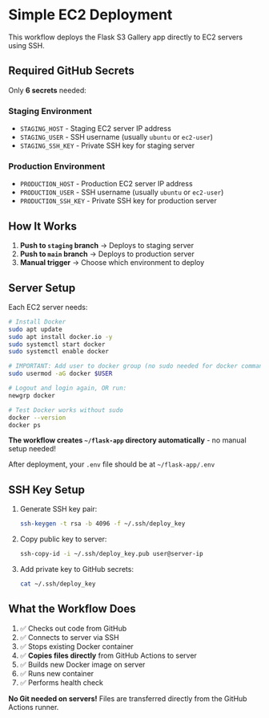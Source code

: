 # Simple EC2 Deployment

This workflow deploys the Flask S3 Gallery app directly to EC2 servers using SSH.

## Required GitHub Secrets

Only **6 secrets** needed:

### Staging Environment
- `STAGING_HOST` - Staging EC2 server IP address
- `STAGING_USER` - SSH username (usually `ubuntu` or `ec2-user`)
- `STAGING_SSH_KEY` - Private SSH key for staging server

### Production Environment
- `PRODUCTION_HOST` - Production EC2 server IP address  
- `PRODUCTION_USER` - SSH username (usually `ubuntu` or `ec2-user`)
- `PRODUCTION_SSH_KEY` - Private SSH key for production server

## How It Works

1. **Push to `staging` branch** → Deploys to staging server
2. **Push to `main` branch** → Deploys to production server
3. **Manual trigger** → Choose which environment to deploy

## Server Setup

Each EC2 server needs:

```bash
# Install Docker
sudo apt update
sudo apt install docker.io -y
sudo systemctl start docker
sudo systemctl enable docker

# IMPORTANT: Add user to docker group (no sudo needed for docker commands)
sudo usermod -aG docker $USER

# Logout and login again, OR run:
newgrp docker

# Test Docker works without sudo
docker --version
docker ps
```

**The workflow creates `~/flask-app` directory automatically** - no manual setup needed!

After deployment, your `.env` file should be at `~/flask-app/.env`

## SSH Key Setup

1. Generate SSH key pair:
   ```bash
   ssh-keygen -t rsa -b 4096 -f ~/.ssh/deploy_key
   ```

2. Copy public key to server:
   ```bash
   ssh-copy-id -i ~/.ssh/deploy_key.pub user@server-ip
   ```

3. Add private key to GitHub secrets:
   ```bash
   cat ~/.ssh/deploy_key
   ```

## What the Workflow Does

1. ✅ Checks out code from GitHub
2. ✅ Connects to server via SSH  
3. ✅ Stops existing Docker container
4. ✅ **Copies files directly** from GitHub Actions to server
5. ✅ Builds new Docker image on server
6. ✅ Runs new container
7. ✅ Performs health check

**No Git needed on servers!** Files are transferred directly from the GitHub Actions runner.